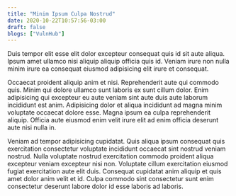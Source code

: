 ```yaml
---
title: "Minim Ipsum Culpa Nostrud"
date: 2020-10-22T10:57:56-03:00
draft: false
blogs: ["VulnHub"]
---
```


Duis tempor elit esse elit dolor excepteur consequat quis id sit aute aliqua. Ipsum amet ullamco nisi aliquip aliquip officia quis id. Veniam irure non nulla minim irure ea consequat eiusmod adipisicing elit irure et consequat.

Occaecat proident aliquip anim et nisi. Reprehenderit aute qui commodo quis. Minim qui dolore ullamco sunt laboris ex sunt cillum dolor. Enim adipisicing qui excepteur eu aute veniam sint aute duis aute laborum incididunt est anim. Adipisicing dolor et aliqua incididunt ad magna minim voluptate occaecat dolore esse. Magna ipsum ea culpa reprehenderit aliquip. Officia aute eiusmod enim velit irure elit ad enim officia deserunt aute nisi nulla in.

Veniam ad tempor adipisicing cupidatat. Quis aliqua ipsum consequat quis exercitation consectetur voluptate incididunt occaecat sint nostrud veniam nostrud. Nulla voluptate nostrud exercitation commodo proident aliqua excepteur veniam excepteur nisi non. Voluptate cillum exercitation eiusmod fugiat exercitation aute elit duis. Consequat cupidatat anim aliquip et quis amet dolor anim velit et id. Culpa commodo sint consectetur sunt enim consectetur deserunt labore dolor id esse laboris ad laboris.